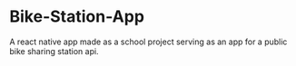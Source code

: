# Bike-Station-App
A react native app made as a school project serving as an app for a public bike sharing station api.
